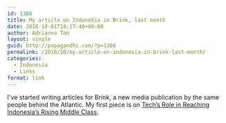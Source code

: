 ```yaml
---
id: 1366
title: My article on Indonesia in Brink, last month
date: 2016-10-01T18:17:40+00:00
author: Adrianna Tan
layout: single
guid: http://popagandhi.com/?p=1366
permalink: /2016/10/my-article-on-indonesia-in-brink-last-month/
categories:
  - Indonesia
  - Links
format: link
---
```

I've started writing articles for Brink, a new media publication by the same people behind the Atlantic. My first piece is on [Tech’s Role in Reaching Indonesia’s Rising Middle Class](http://www.brinknews.com/asia/techs-role-in-reaching-indonesias-rising-middle-class).
